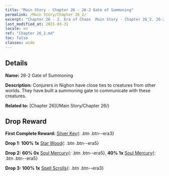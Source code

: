 ```yaml
---
title: "Main Story - Chapter 26 - 26-2 Gate of Summoning"
permalink: /Main Story/Chapter 26_2/
excerpt: "Chapter 26 - 2. Era of Chaos  Main Story - Chapter 26_2. 26-2 Gate of Summoning"
last_modified_at: 2021-03-31
locale: en
ref: "Chapter 26_2.md"
toc: false
classes: wide
---
```


## Details

 **Name:** 26-2 Gate of Summoning

 **Description:** Conjurers in Nighon have close ties to creatures from other worlds. They have built a summoning gate to communicate with these creatures.

 **Related to:** [Chapter 26](/Main Story/Chapter 26/)

## Drop Reward

 **First Complete Reward:** [Silver Key](/Items/con_693/){: .btn .btn--era3}

 **Drop 1:** **100% 1x** [Star Wood](/Items/mat_90/){: .btn .btn--era5}

 **Drop 2:** **60% 0x** [Soul Mercury](/Items/mat_84/){: .btn .btn--era5}, **40% 1x** [Soul Mercury](/Items/mat_84/){: .btn .btn--era5}

 **Drop 3:** **100% 1x** [Spell Scrolls](/Items/con_694/){: .btn .btn--era3}

